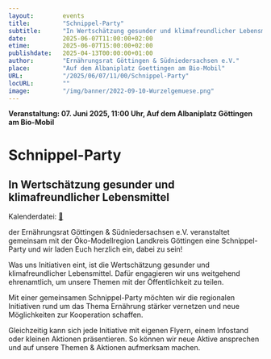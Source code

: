 ```yaml
---
layout:        events
title:         "Schnippel-Party"
subtitle:      "In Wertschätzung gesunder und klimafreundlicher Lebensmittel"
date:          2025-06-07T11:00:00+02:00
etime:         2025-06-07T15:00:00+02:00
publishdate:   2025-04-13T00:00:00+01:00
author:        "Ernährungsrat Göttingen & Südniedersachsen e.V."
place:         "Auf dem Albaniplatz Goettingen am Bio-Mobil"
URL:           "/2025/06/07/11/00/Schnippel-Party"
locURL:        ""
image:         "/img/banner/2022-09-10-Wurzelgemuese.png"
---
```


**Veranstaltung: 07. Juni 2025, 11:00 Uhr, Auf dem Albaniplatz Göttingen am Bio-Mobil**

Schnippel-Party
===========

In Wertschätzung gesunder und klimafreundlicher Lebensmittel
-----------


Kalenderdatei: [📆](/ics/2025-06-07_11-00_schnippel-party.ics)

der Ernährungsrat Göttingen & Südniedersachsen e.V. veranstaltet
gemeinsam mit der Öko-Modellregion Landkreis Göttingen eine
Schnippel-Party und wir laden Euch herzlich ein, dabei zu sein!

Was uns Initiativen eint, ist die Wertschätzung gesunder und
klimafreundlicher Lebensmittel. Dafür engagieren wir uns weitgehend
ehrenamtlich, um unsere Themen mit der Öffentlichkeit zu teilen.

Mit einer gemeinsamen Schnippel-Party möchten wir die regionalen
Initiativen rund um das Thema Ernährung stärker vernetzen und neue
Möglichkeiten zur Kooperation schaffen.

Gleichzeitig kann sich jede Initiative mit eigenen Flyern, einem
Infostand oder kleinen Aktionen präsentieren. So können wir neue
Aktive ansprechen und auf unsere Themen & Aktionen aufmerksam machen.

